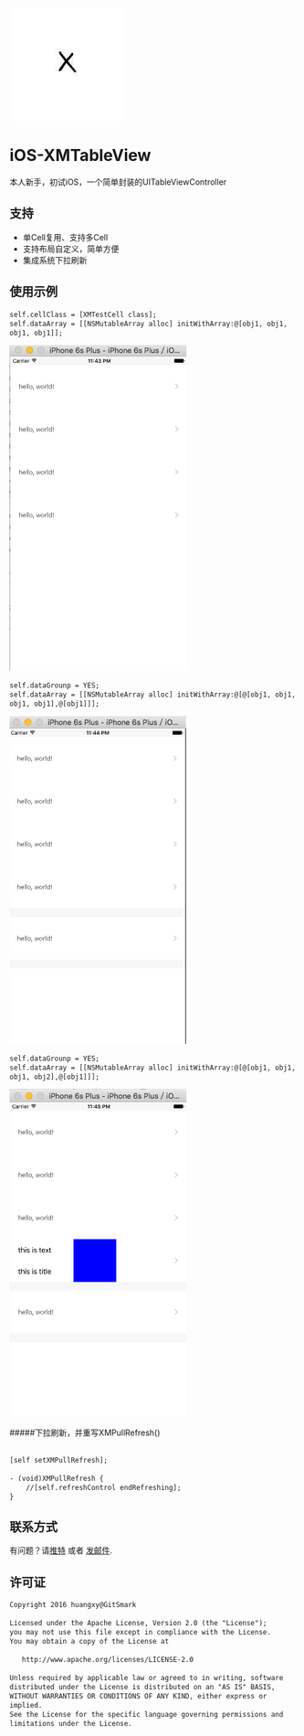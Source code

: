 ![(logo)](https://github.com/GitSmark/iOS-XMTableView/blob/master/Logo_GitSmark%40huangxy.jpg)
# iOS-XMTableView
本人新手，初试iOS，一个简单封装的UITableViewController

支持
-----
* 单Cell复用、支持多Cell
* 支持布局自定义，简单方便
* 集成系统下拉刷新

使用示例
--------
```objc
self.cellClass = [XMTestCell class];
self.dataArray = [[NSMutableArray alloc] initWithArray:@[obj1, obj1, obj1, obj1]];
```
![](XMTableViewDemo1.png)

```objc
self.dataGrounp = YES;
self.dataArray = [[NSMutableArray alloc] initWithArray:@[@[obj1, obj1, obj1, obj1],@[obj1]]];
```
![](XMTableViewDemo2.png)

```objc
self.dataGrounp = YES;
self.dataArray = [[NSMutableArray alloc] initWithArray:@[@[obj1, obj1, obj1, obj2],@[obj1]]];
```
![](XMTableViewDemo3.png)

#####下拉刷新，并重写XMPullRefresh()
```objc

[self setXMPullRefresh];

- (void)XMPullRefresh {
    //[self.refreshControl endRefreshing];
}
```

联系方式
--------
  有问题？请[推特](https://twitter.com/huangxy) 或者 [发邮件](mailto:huangxy8023@foxmail.com).

许可证
----------

    Copyright 2016 huangxy@GitSmark

    Licensed under the Apache License, Version 2.0 (the "License");
    you may not use this file except in compliance with the License.
    You may obtain a copy of the License at

       http://www.apache.org/licenses/LICENSE-2.0

    Unless required by applicable law or agreed to in writing, software
    distributed under the License is distributed on an "AS IS" BASIS,
    WITHOUT WARRANTIES OR CONDITIONS OF ANY KIND, either express or implied.
    See the License for the specific language governing permissions and
    limitations under the License.

